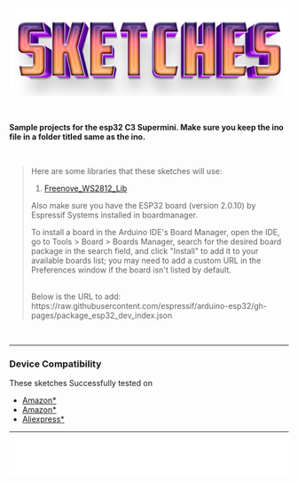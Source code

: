 ![Header](/Images/Sketch-Header.png)

<br>

<b>Sample projects for the esp32 C3 Supermini. Make sure you keep the ino file in a folder titled same as the ino.</b>

<br>

>Here are some libraries that these sketches will use:
><ol>
>  <li><a href=https://github.com/Freenove/Freenove_WS2812_Lib_for_ESP32>Freenove_WS2812_Lib</a></li>
></ol>
>
>Also make sure you have the ESP32 board (version 2.0.10) by Espressif Systems installed in boardmanager.
>
>To install a board in the Arduino IDE's Board Manager, open the IDE, go to Tools > Board > Boards Manager, 
>search for the desired board package in the search field, and click "Install" to add it to your available boards list; 
>you may need to add a custom URL in the Preferences window if the board isn't listed by default.
>
><br>
>Below is the URL to add: <br>
>https://raw.githubusercontent.com/espressif/arduino-esp32/gh-pages/package_esp32_dev_index.json


<br>

___

### Device Compatibility

These sketches Successfully tested on
- [Amazon\*]()
- [Amazon\*]()
- [Aliexpress\*]()

---

<p align="center">
<img src="https://github.com/ATOMNFT/ESP32-CYD-Projects/blob/main/images/Repolike.svg">
</p>